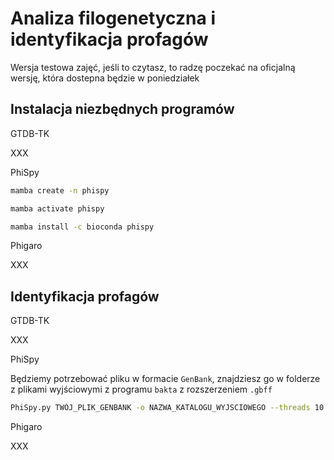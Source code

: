 # Analiza filogenetyczna i identyfikacja profagów

Wersja testowa zajęć, jeśli to czytasz, to radzę poczekać na oficjalną wersję, która dostepna będzie w poniedziałek

## Instalacja niezbędnych programów

GTDB-TK

XXX

PhiSpy

```bash
mamba create -n phispy
```
```bash
mamba activate phispy
```
```bash
mamba install -c bioconda phispy
```
Phigaro

XXX

## Identyfikacja profagów

GTDB-TK

XXX

PhiSpy

Będziemy potrzebować pliku w formacie `GenBank`, znajdziesz go w folderze z plikami wyjściowymi z programu `bakta` z rozszerzeniem `.gbff`

```bash
PhiSpy.py TWÓJ_PLIK_GENBANK -o NAZWA_KATALOGU_WYJSCIOWEGO --threads 10 --color --output_choice 512
```

Phigaro

XXX
